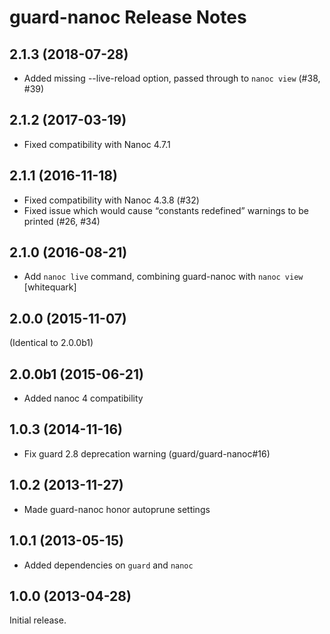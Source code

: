 # guard-nanoc Release Notes

## 2.1.3 (2018-07-28)

* Added missing --live-reload option, passed through to `nanoc view` (#38, #39)

## 2.1.2 (2017-03-19)

* Fixed compatibility with Nanoc 4.7.1

## 2.1.1 (2016-11-18)

* Fixed compatibility with Nanoc 4.3.8 (#32)
* Fixed issue which would cause “constants redefined” warnings to be printed (#26, #34)

## 2.1.0 (2016-08-21)

* Add `nanoc live` command, combining guard-nanoc with `nanoc view` [whitequark]

## 2.0.0 (2015-11-07)

(Identical to 2.0.0b1)

## 2.0.0b1 (2015-06-21)

* Added nanoc 4 compatibility

## 1.0.3 (2014-11-16)

* Fix guard 2.8 deprecation warning (guard/guard-nanoc#16)

## 1.0.2 (2013-11-27)

* Made guard-nanoc honor autoprune settings

## 1.0.1 (2013-05-15)

* Added dependencies on `guard` and `nanoc`

## 1.0.0 (2013-04-28)

Initial release.
